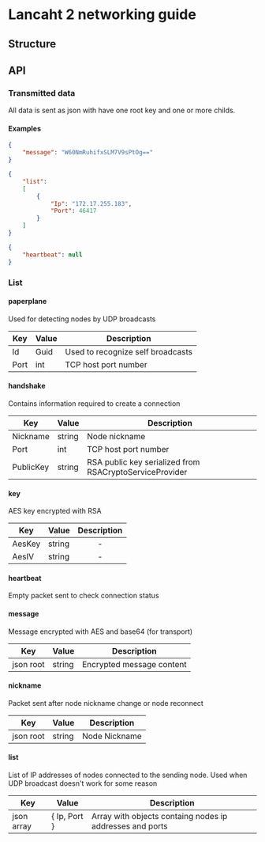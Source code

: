# Lancaht 2 networking guide

## Structure



## API

### Transmitted data
All data is sent as json with have one root key and one or more childs.

#### Examples
```json
{
    "message": "W60NmRuhifxSLM7V9sPtOg=="
}
```

```json
{
    "list": 
    [
        {
            "Ip": "172.17.255.183",
            "Port": 46417
        }
    ]
}
```

```json
{
    "heartbeat": null
}
```

### List

#### paperplane

Used for detecting nodes by UDP broadcasts

| Key           | Value | Description                       | 
| ------------- | ----- | --------------------------------- |
| Id            | Guid  | Used to recognize self broadcasts |
| Port          | int   | TCP host port number              |

#### handshake

Contains information required to create a connection

| Key           | Value  | Description                                             | 
| ------------- | ------ | ------------------------------------------------------- |
| Nickname      | string | Node nickname                                           |
| Port          | int    | TCP host port number                                    |
| PublicKey     | string | RSA public key serialized from RSACryptoServiceProvider |

#### key

AES key encrypted with RSA

| Key           | Value  | Description                                             | 
| ------------- | ------ | :-----------------------------------------------------: |
| AesKey        | string | -                                                       |
| AesIV         | string | -                                                       |

#### heartbeat

Empty packet sent to check connection status

#### message

Message encrypted with AES and base64 (for transport)

| Key           | Value  | Description                                             | 
| ------------- | ------ | ------------------------------------------------------- |
| json root     | string | Encrypted message content                               |

#### nickname

Packet sent after node nickname change or node reconnect

| Key           | Value  | Description                                             | 
| ------------- | ------ | ------------------------------------------------------- |
| json root     | string | Node Nickname                                           |

#### list

List of IP addresses of nodes connected to the sending node. 
Used when UDP broadcast doesn't work for some reason

| Key           | Value         | Description                                              | 
| ------------- | ------------- | -------------------------------------------------------- |
| json array    | { Ip, Port }  | Array with objects containg nodes ip addresses and ports |